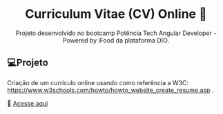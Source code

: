 <h1 align='center'>Curriculum Vitae (CV) Online 📄</h1>

<p align='center'> Projeto desenvolvido no bootcamp Potência Tech Angular Developer - Powered by iFood da plataforma DIO.</p>

## 💻Projeto

Criação de um currículo online usando como referência a W3C: https://www.w3schools.com/howto/howto_website_create_resume.asp .

📍  [Acesse aqui](https://keniacunha.github.io/curriculum-vitae-online/)

